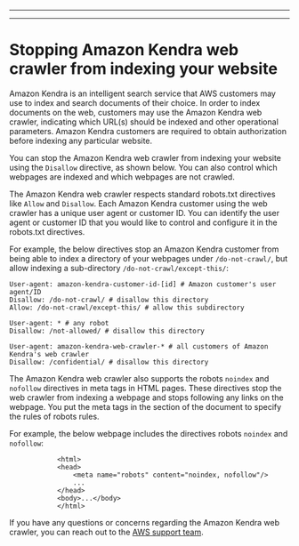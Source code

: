 --------

--------

# Stopping Amazon Kendra web crawler from indexing your website<a name="stop-web-crawler"></a>

Amazon Kendra is an intelligent search service that AWS customers may use to index and search documents of their choice\. In order to index documents on the web, customers may use the Amazon Kendra web crawler, indicating which URL\(s\) should be indexed and other operational parameters\. Amazon Kendra customers are required to obtain authorization before indexing any particular website\.

You can stop the Amazon Kendra web crawler from indexing your website using the `Disallow` directive, as shown below\. You can also control which webpages are indexed and which webpages are not crawled\.

The Amazon Kendra web crawler respects standard robots\.txt directives like `Allow` and `Disallow`\. Each Amazon Kendra customer using the web crawler has a unique user agent or customer ID\. You can identify the user agent or customer ID that you would like to control and configure it in the robots\.txt directives\.

For example, the below directives stop an Amazon Kendra customer from being able to index a directory of your webpages under `/do-not-crawl/`, but allow indexing a sub\-directory `/do-not-crawl/except-this/`:

```
User-agent: amazon-kendra-customer-id-[id] # Amazon customer's user agent/ID
Disallow: /do-not-crawl/ # disallow this directory
Allow: /do-not-crawl/except-this/ # allow this subdirectory

User-agent: * # any robot
Disallow: /not-allowed/ # disallow this directory

User-agent: amazon-kendra-web-crawler-* # all customers of Amazon Kendra's web crawler
Disallow: /confidential/ # disallow this directory
```

The Amazon Kendra web crawler also supports the robots `noindex` and `nofollow` directives in meta tags in HTML pages\. These directives stop the web crawler from indexing a webpage and stops following any links on the webpage\. You put the meta tags in the section of the document to specify the rules of robots rules\.

For example, the below webpage includes the directives robots `noindex` and `nofollow`:

```
            <html>
            <head>
                <meta name="robots" content="noindex, nofollow"/>
                ...
            </head>
            <body>...</body>
            </html>
```

If you have any questions or concerns regarding the Amazon Kendra web crawler, you can reach out to the [AWS support team](https://aws.amazon.com/contact-us/?nc1=f_m)\.